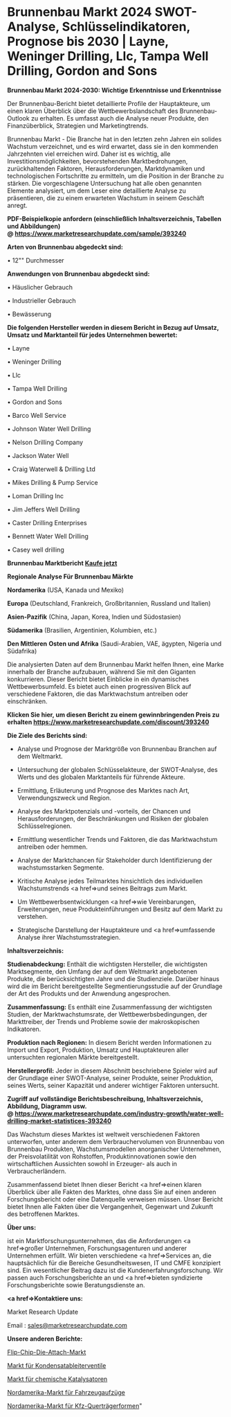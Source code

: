 # Brunnenbau Markt 2024 SWOT-Analyse, Schlüsselindikatoren, Prognose bis 2030 | Layne, Weninger Drilling, Llc, Tampa Well Drilling, Gordon and Sons

<strong>Brunnenbau Markt 2024-2030: Wichtige Erkenntnisse und Erkenntnisse</strong>

Der Brunnenbau-Bericht bietet detaillierte Profile der Hauptakteure, um einen klaren Überblick über die Wettbewerbslandschaft des Brunnenbau-Outlook zu erhalten. Es umfasst auch die Analyse neuer Produkte, den Finanzüberblick, Strategien und Marketingtrends.

Brunnenbau Markt - Die Branche hat in den letzten zehn Jahren ein solides Wachstum verzeichnet, und es wird erwartet, dass sie in den kommenden Jahrzehnten viel erreichen wird. Daher ist es wichtig, alle Investitionsmöglichkeiten, bevorstehenden Marktbedrohungen, zurückhaltenden Faktoren, Herausforderungen, Marktdynamiken und technologischen Fortschritte zu ermitteln, um die Position in der Branche zu stärken. Die vorgeschlagene Untersuchung hat alle oben genannten Elemente analysiert, um dem Leser eine detaillierte Analyse zu präsentieren, die zu einem erwarteten Wachstum in seinem Geschäft anregt.

<strong><b>PDF-Beispielkopie anfordern (einschließlich Inhaltsverzeichnis, Tabellen und Abbildungen) @ </b></strong><strong><a href=https://www.marketresearchupdate.com/sample/393240><strong>https://www.marketresearchupdate.com/sample/393240</u></a></strong></strong>

<strong>Arten von Brunnenbau abgedeckt sind:</strong>

• 12"" Durchmesser

<strong>Anwendungen von Brunnenbau abgedeckt sind:</strong>

• Häuslicher Gebrauch

• Industrieller Gebrauch

• Bewässerung

<strong>Die folgenden Hersteller werden in diesem Bericht in Bezug auf Umsatz, Umsatz und Marktanteil für jedes Unternehmen bewertet:</strong>

• Layne

• Weninger Drilling

• Llc

• Tampa Well Drilling

• Gordon and Sons

• Barco Well Service

• Johnson Water Well Drilling

• Nelson Drilling Company

• Jackson Water Well

• Craig Waterwell & Drilling Ltd

• Mikes Drilling & Pump Service

• Loman Drilling Inc

• Jim Jeffers Well Drilling

• Caster Drilling Enterprises

• Bennett Water Well Drilling

• Casey well drilling

<strong>Brunnenbau Marktbericht <a href=https://www.marketresearchupdate.com/buynow/393240>Kaufe jetzt</a></strong>

<strong>Regionale Analyse Für Brunnenbau Märkte</strong>

<strong>Nordamerika</strong> (USA, Kanada und Mexiko)

<strong>Europa</strong> (Deutschland, Frankreich, Großbritannien, Russland und Italien)

<strong>Asien-Pazifik</strong> (China, Japan, Korea, Indien und Südostasien)

<strong>Südamerika</strong> (Brasilien, Argentinien, Kolumbien, etc.)

<strong>Den Mittleren</strong> <strong>Osten und Afrika</strong> (Saudi-Arabien, VAE, ägypten, Nigeria und Südafrika)

Die analysierten Daten auf dem Brunnenbau Markt helfen Ihnen, eine Marke innerhalb der Branche aufzubauen, während Sie mit den Giganten konkurrieren. Dieser Bericht bietet Einblicke in ein dynamisches Wettbewerbsumfeld. Es bietet auch einen progressiven Blick auf verschiedene Faktoren, die das Marktwachstum antreiben oder einschränken.

<strong>Klicken Sie hier, um diesen Bericht zu einem gewinnbringenden Preis zu erhalten
</strong><strong><a href=https://www.marketresearchupdate.com/discount/393240>https://www.marketresearchupdate.com/discount/393240</b></u></strong></a>

<strong>Die Ziele des Berichts sind:</strong>

- Analyse und Prognose der Marktgröße von Brunnenbau Branchen auf dem Weltmarkt.

- Untersuchung der globalen Schlüsselakteure, der SWOT-Analyse, des Werts und des globalen Marktanteils für führende Akteure.

- Ermittlung, Erläuterung und Prognose des Marktes nach Art, Verwendungszweck und Region.

- Analyse des Marktpotenzials und -vorteils, der Chancen und Herausforderungen, der Beschränkungen und Risiken der globalen Schlüsselregionen.

- Ermittlung wesentlicher Trends und Faktoren, die das Marktwachstum antreiben oder hemmen.

- Analyse der Marktchancen für Stakeholder durch Identifizierung der wachstumsstarken Segmente.

- Kritische Analyse jedes Teilmarktes hinsichtlich des individuellen Wachstumstrends <a href=>und</a> seines Beitrags zum Markt.

- Um Wettbewerbsentwicklungen <a href=>wie</a> Vereinbarungen, Erweiterungen, neue Produkteinführungen und Besitz auf dem Markt zu verstehen.

- Strategische Darstellung der Hauptakteure und <a href=>umfas</a>sende Analyse ihrer Wachstumsstrategien.

<strong>Inhaltsverzeichnis:</strong>

<strong>Studienabdeckung:</strong> Enthält die wichtigsten Hersteller, die wichtigsten Marktsegmente, den Umfang der auf dem Weltmarkt angebotenen Produkte, die berücksichtigten Jahre und die Studienziele. Darüber hinaus wird die im Bericht bereitgestellte Segmentierungsstudie auf der Grundlage der Art des Produkts und der Anwendung angesprochen.

<strong>Zusammenfassung:</strong> Es enthält eine Zusammenfassung der wichtigsten Studien, der Marktwachstumsrate, der Wettbewerbsbedingungen, der Markttreiber, der Trends und Probleme sowie der makroskopischen Indikatoren.

<strong>Produktion nach Regionen:</strong> In diesem Bericht werden Informationen zu Import und Export, Produktion, Umsatz und Hauptakteuren aller untersuchten regionalen Märkte bereitgestellt.

<strong>Herstellerprofil:</strong> Jeder in diesem Abschnitt beschriebene Spieler wird auf der Grundlage einer SWOT-Analyse, seiner Produkte, seiner Produktion, seines Werts, seiner Kapazität und anderer wichtiger Faktoren untersucht.

<strong><b>Zugriff auf vollständige Berichtsbeschreibung, Inhaltsverzeichnis, Abbildung, Diagramm usw. @ </b></strong><strong><a href=https://www.marketresearchupdate.com/industry-growth/water-well-drilling-market-statistices-393240>https://www.marketresearchupdate.com/industry-growth/water-well-drilling-market-statistices-393240</a></strong>

Das Wachstum dieses Marktes ist weltweit verschiedenen Faktoren unterworfen, unter anderem dem Verbrauchervolumen von Brunnenbau von Brunnenbau Produkten, Wachstumsmodellen anorganischer Unternehmen, der Preisvolatilität von Rohstoffen, Produktinnovationen sowie den wirtschaftlichen Aussichten sowohl in Erzeuger- als auch in Verbraucherländern.

Zusammenfassend bietet Ihnen dieser Bericht <a href=>einen</a> klaren Überblick über alle Fakten des Marktes, ohne dass Sie auf einen anderen Forschungsbericht oder eine Datenquelle verweisen müssen. Unser Bericht bietet Ihnen alle Fakten über die Vergangenheit, Gegenwart und Zukunft des betroffenen Marktes.

<strong>Über uns:</strong>

 ist ein Marktforschungsunternehmen, das die Anforderungen <a href=>großer</a> Unternehmen, Forschungsagenturen und anderer Unternehmen erfüllt. Wir bieten verschiedene <a href=>Services</a> an, die hauptsächlich für die Bereiche Gesundheitswesen, IT und CMFE konzipiert sind. Ein wesentlicher Beitrag dazu ist die Kundenerfahrungsforschung. Wir passen auch Forschungsberichte an und <a href=>bieten</a> syndizierte Forschungsberichte sowie Beratungsdienste an.

<strong><a href=>Kontaktiere uns:</a></strong>

Market Research Update

Email : sales@marketresearchupdate.com

<strong>Unsere anderen Berichte:</strong>

<a href=https://www.linkedin.com/pulse/flip-chip-die-attach-market-size-growth-set-surge>Flip-Chip-Die-Attach-Markt</a>

<a href=https://www.linkedin.com/pulse/steam-trap-valve-market-sizing-up-anticipating>Markt für Kondensatableiterventile</a>

<a href=https://www.linkedin.com/pulse/chemical-catalyst-market-2023-remarking-enormous>Markt für chemische Katalysatoren</a>

<a href=https://www.linkedin.com/pulse/north-america-vehicle-elevator-market-2023-size>Nordamerika-Markt für Fahrzeugaufzüge</a>

<a href=https://www.linkedin.com/pulse/north-america-auto-crossbeam-mould-market-witness-huge>Nordamerika-Markt für Kfz-Querträgerformen</a>"
